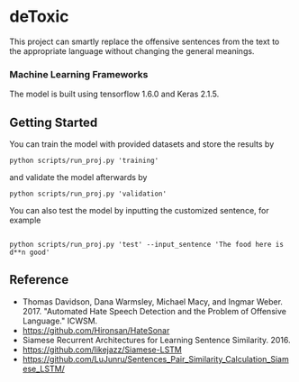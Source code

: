 # deToxic

This project can smartly replace the offensive sentences from the text to the appropriate language without changing the general meanings. 

### Machine Learning Frameworks

The model is built using tensorflow 1.6.0 and Keras 2.1.5. 

## Getting Started

You can train the model with provided datasets and store the results by

```
python scripts/run_proj.py 'training'
```

and validate the model afterwards by

```
python scripts/run_proj.py 'validation'
```

You can also test the model by inputting the customized sentence, for example

```

python scripts/run_proj.py 'test' --input_sentence 'The food here is d**n good'
```


## Reference

* Thomas Davidson, Dana Warmsley, Michael Macy, and Ingmar Weber. 2017. "Automated Hate Speech Detection and the Problem of Offensive Language." ICWSM.
* https://github.com/Hironsan/HateSonar
* Siamese Recurrent Architectures for Learning Sentence Similarity. 2016.
* https://github.com/likejazz/Siamese-LSTM
* https://github.com/LuJunru/Sentences_Pair_Similarity_Calculation_Siamese_LSTM/
